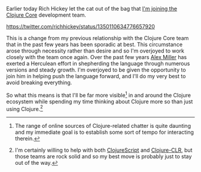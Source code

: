 Earlier today Rich Hickey let the cat out of the bag that [I'm joining the Clojure Core](https://twitter.com/richhickey/status/1350110634776657920) development team.

https://twitter.com/richhickey/status/1350110634776657920

This is a change from my previous relationship with the Clojure Core team that in the past few years has been sporadic at best. This circumstance arose through necessity rather than desire and so I'm overjoyed to work closely with the team once again. Over the past few years [Alex Miller](https://twitter.com/puredanger) has exerted a Herculean effort in shepherding the language through numerous versions and steady growth. I'm overjoyed to be given the opportunity to join him in helping push the language forward, and I'll do my very best to avoid breaking everything.

So what this means is that I'll be far more visible[^v] in and around the Clojure ecosystem while spending my time thinking about Clojure more so than just using Clojure.[^cljs]


[^v]: The range of online sources of Clojure-related chatter is quite daunting and my immediate goal is to establish some sort of tempo for interacting therein.

[^cljs]: I'm certainly willing to help with both [ClojureScript](https://clojurescript.org) and [Clojure-CLR](https://github.com/clojure/clojure-clr), but those teams are rock solid and so my best move is probably just to stay out of the way.